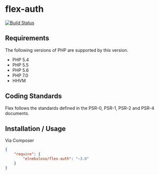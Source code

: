 # flex-auth

[![Build Status](https://travis-ci.org/elnebuloso/flex-auth.svg?branch=master)](https://travis-ci.org/elnebuloso/flex-auth)

## Requirements

The following versions of PHP are supported by this version.

* PHP 5.4
* PHP 5.5
* PHP 5.6
* PHP 7.0
* HHVM

## Coding Standards

Flex follows the standards defined in the PSR-0, PSR-1, PSR-2 and PSR-4 documents.

## Installation / Usage

Via Composer

``` json
{
    "require": {
        "elnebuloso/flex-auth": "~3.0"
    }
}
```
